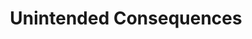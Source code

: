 ---
layout: module
num: 12
title: Unintended Consequences
type: lecture
draft: 0
group: 6
show_schedule: 1
due_date: 2024-02-15
slides:
  - url: https://docs.google.com/presentation/d/1XSeZQHEODp_pEKvww0fGlIhOlmWQzds0TUx1lDyrXTI/edit?usp=sharing
    title: Unintended Consequences
readings:
  - title: "Unintended by Design: On the Political Uses of “Unintended Consequences”"
    url: https://canvas.northwestern.edu/files/18094984/
    author: Parvin, N. & Pollock, A.
    date: 2020
    volume: 6
    source: Engaging Science, Technology, and Society
    notes: Feel free to watch <a href="https://youtu.be/iZw7HLCM5GU?si=m1_mFusQCwoBYkP3&t=1218">Dr. Nassim Parvin's presentation</a> as a primer (but not substitute!) to the article
  - title:
    url:
    author:
    date:
    source:
    optional: 1
--- 